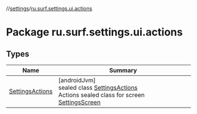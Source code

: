 //[settings](../../index.md)/[ru.surf.settings.ui.actions](index.md)

# Package ru.surf.settings.ui.actions

## Types

| Name | Summary |
|---|---|
| [SettingsActions](-settings-actions/index.md) | [androidJvm]<br>sealed class [SettingsActions](-settings-actions/index.md)<br>Actions sealed class for screen [SettingsScreen](../ru.surf.settings.ui.screens.settings/-settings-screen.md) |
